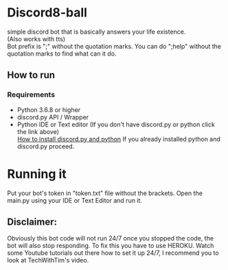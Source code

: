 # Discord8-ball
simple discord bot that is basically answers your life existence.\
(Also works with tts)\
Bot prefix is ";" without the quotation marks.
You can do ";help" without the quotation marks to find what can it do.

## How to run
### Requirements
* Python 3.6.8 or higher
* discord.py API / Wrapper
* Python IDE or Text editor
(If you don't have discord.py or python click the link above)\
[How to install discord.py and python](https://github.com/Bana-code/python-help/blob/main/README.md)
If you already installed python and discord.py proceed.
# Running it
Put your bot's token in "token.txt" file without the brackets.
Open the main.py using your IDE or Text Editor and run it.
## Disclaimer:
Obviously this bot code will not run 24/7 once you stopped the code, the bot will also stop responding.
To fix this you have to use HEROKU. Watch some Youtube tutorials out there how to set it up 24/7, I recommend you to look at TechWithTim's video.
